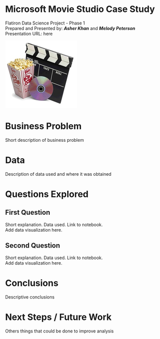 Microsoft Movie Studio Case Study
======
Flatiron Data Science Project - Phase 1  
Prepared and Presented by:  **_Asher Khan_** and **_Melody Peterson_**  
Presentation URL: here  

![alt text](images/movies.jpg "Movie Logo Image")

Business Problem
=====  
Short description of business problem  

Data
=====  
Description of data used and where it was obtained

Questions Explored
=====
First Question
---
Short explanation.  Data used.  Link to notebook.  
Add data visualization here.

Second Question
---
Short explanation.  Data used.  Link to notebook.  
Add data visualization here.

Conclusions
=====
Descriptive conclusions

Next Steps / Future Work
=====
Others things that could be done to improve analysis


